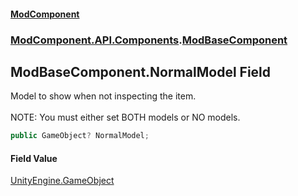#### [ModComponent](index.md 'index')
### [ModComponent.API.Components](index.md#ModComponent.API.Components 'ModComponent.API.Components').[ModBaseComponent](ModBaseComponent.md 'ModComponent.API.Components.ModBaseComponent')

## ModBaseComponent.NormalModel Field

Model to show when not inspecting the item. <br/>  
NOTE: You must either set BOTH models or NO models.

```csharp
public GameObject? NormalModel;
```

#### Field Value
[UnityEngine.GameObject](https://docs.microsoft.com/en-us/dotnet/api/UnityEngine.GameObject 'UnityEngine.GameObject')